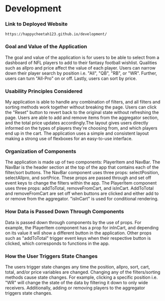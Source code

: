 # Development

### Link to Deployed Website
`https://happycheetah123.github.io/development/`

### Goal and Value of the Application
The goal and value of the application is for users to be able to select from a dashboard of NFL players to add to their fantasy football wishlist. Qualities such as allpro and price affect the value of each player. Users can narrow down their player search by position i.e. "All", "QB", "RB", or "WR". Further, users can turn "All-Pro" on or off. Lastly, users can sort by price. 

### Usability Principles Considered
My application is able to handle any combination of filters, and all filters and sorting methods work together without breaking the page. Users can click the "Reset" button to revert back to the original state without refreshing the page. Users are able to add and remove items from the aggregator section, and the total price updates accordingly.The layout gives users directly informed on the types of players they're choosing from, and which players end up in the cart. The application uses a simple and consistent layout making a strong use of flexboxes for an easy-to-use interface.
### Organization of Components
The application is made up of two components: PlayerItem and NavBar. The NavBar is the header section at the top of the app that contains each of the filter/sort buttons. The NavBar component uses three props: selectPosition, selectAllpro, and sortPrice. These props are passed through and set off event keys to change the filters within the app. The PlayerItem component uses three props: addToTotal, removeFromCart, and isInCart. AddToTotal and removeFromCart are set off when buttons are clicked and either add to or remove from the aggregator. "isInCart" is used for conditional rendering.
### How Data is Passed Down Through Components
Data is passed down through components by the use of props. For example, the PlayerItem component has a prop for inInCart, and depending on its value it will show a different button in the application. Other props such as "addToTotal" trigger event keys when their respective button is clicked, which corresponds to functions in the app.

### How the User Triggers State Changes
The users trigger state changes any time the position, allpro, sort, cart, total, and/or price variables are changed. Changing any of the filters/sorting methods cause state changes. For example, clicking a specific position i.e. "WR" will change the state of the data by filtering it down to only wide receivers. Additionally, adding or removing players to the aggregator triggers state changes.
